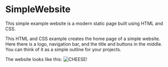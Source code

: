 # SimpleWebsite
This simple example website is a modern static page built using HTML and CSS.

This HTML and CSS example creates the home page of a simple website. Here there is a logo, navigation bar, and the title and buttons in the middle. You can think of it as a simple outline for your projects.

The website looks like this:
![CHEESE!]("SimleWebsite.png")
